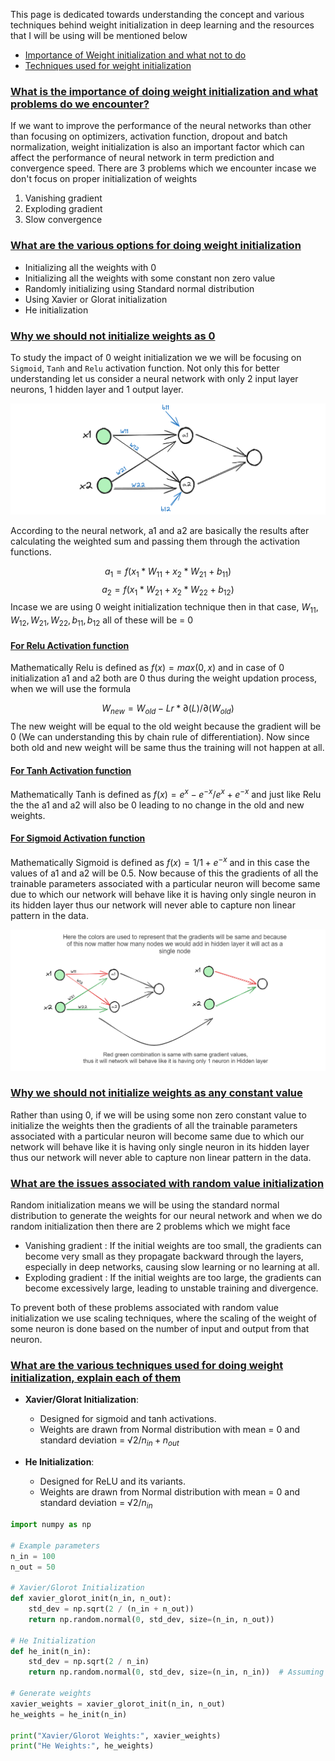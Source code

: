 This page is dedicated towards understanding the concept and various techniques behind weight initialization in deep learning and the resources that I will be using will be mentioned below

- [Importance of Weight initialization and what not to do](https://www.youtube.com/watch?v=2MSY0HwH5Ss)
- [Techniques used for weight initialization](https://www.youtube.com/watch?v=nwVOSgcrbQI)

### [What is the importance of doing weight initialization and what problems do we encounter?](#)

If we want to improve the performance of the neural networks than other than focusing on optimizers, activation function, dropout and batch normalization, weight initialization is also an important factor which can affect the performance of neural network in term prediction and convergence speed. There are 3 problems which we encounter incase we don't focus on proper initialization of weights

1. Vanishing gradient
2. Exploding gradient
3. Slow convergence


### [What are the various options for doing weight initialization](#)

- Initializing all the weights with 0
- Initializing all the weights with some constant non zero value
- Randomly initializing using Standard normal distribution
- Using Xavier or Glorat initialization
- He initialization

### [Why we should not initialize weights as 0](#)

To study the impact of 0 weight initialization we we will be focusing on `Sigmoid`, `Tanh` and `Relu` activation function. Not only this for better understanding let us consider a neural network with only 2 input layer neurons, 1 hidden layer and 1 output layer.

![[Neural_Net_WI.png]](https://github.com/yuvraaj2002/AI-Notes/blob/master/Deep%20Learning/Images/Neural_Net_WI.png)

According to the neural network, a1 and a2 are basically the results after calculating the weighted sum and passing them through the activation functions.

$$a_1 = f(x_1*W_{11} + x_2*W_{21} + b_{11})$$
$$a_2 = f(x_1*W_{21} + x_2*W_{22} + b_{12})$$
Incase we are using 0 weight initialization technique then in that case, $W_{11},W_{12},W_{21},W_{22},b_{11},b_{12}$  all of these will be = 0
#### [For Relu Activation function](#)

Mathematically Relu is defined as $f(x) = max(0,x)$ and in case of 0 initialization a1 and a2 both are 0 thus during the weight updation process, when we will use the formula

$$W_{new} = W_{old} - Lr * ∂(L)/∂(W_{old})$$
The new weight will be equal to the old weight because the gradient will be 0 (We can understanding this by chain rule of differentiation). Now since both old and new weight will be same thus the training  will not happen at all.
#### [For Tanh Activation function](#)

Mathematically Tanh is defined as $f(x) = e^x - e^{-x}/e^x+e^{-x}$ and just like Relu the the a1 and a2 will also be 0 leading to no change in the old and new weights.

#### [For Sigmoid Activation function](#)

Mathematically Sigmoid is defined as $f(x) = 1/1 + e^{-x}$ and in this case the values of a1 and a2 will be 0.5. Now because of this the gradients of all the trainable parameters associated with a particular neuron will become same due to which our network will behave like it is having only single neuron in its hidden layer thus our network will never able to capture non linear pattern in the data.

![[0 Init Sigmoid issue.png]](https://github.com/yuvraaj2002/AI-Notes/blob/master/Deep%20Learning/Images/0%20Init%20Sigmoid%20issue.png)


### [Why we should not initialize weights as any constant value](#)

Rather than using 0, if we will be using some non zero constant value to initialize the weights then the gradients of all the trainable parameters associated with a particular neuron will become same due to which our network will behave like it is having only single neuron in its hidden layer thus our network will never able to capture non linear pattern in the data.

### [What are the issues associated with random value initialization](#)

Random initialization means we will be using the standard normal distribution to generate the weights for our neural network and when we do random initialization then there are 2 problems which we might face 

- Vanishing gradient : If the initial weights are too small, the gradients can become very small as they propagate backward through the layers, especially in deep networks, causing slow learning or no learning at all.
- Exploding gradient : If the initial weights are too large, the gradients can become excessively large, leading to unstable training and divergence.

To prevent both of these problems associated with random value initialization we use scaling techniques, where the scaling of the weight of some neuron is done based on the number of input and output from that neuron.
### [What are the various techniques used for doing weight initialization, explain each of them](#)

- **Xavier/Glorat Initialization**:
    
    - Designed for sigmoid and tanh activations.
    - Weights are drawn from Normal distribution with mean = 0 and standard deviation = $√2/n_{in}+n_{out}$
    
- **He Initialization**:
    
    - Designed for ReLU and its variants.
    - Weights are drawn from Normal distribution with mean = 0 and standard deviation = $√2/n_{in}$

```python
import numpy as np

# Example parameters
n_in = 100
n_out = 50

# Xavier/Glorot Initialization
def xavier_glorot_init(n_in, n_out):
    std_dev = np.sqrt(2 / (n_in + n_out))
    return np.random.normal(0, std_dev, size=(n_in, n_out))

# He Initialization
def he_init(n_in):
    std_dev = np.sqrt(2 / n_in)
    return np.random.normal(0, std_dev, size=(n_in, n_in))  # Assuming square weight matrix for simplicity

# Generate weights
xavier_weights = xavier_glorot_init(n_in, n_out)
he_weights = he_init(n_in)

print("Xavier/Glorot Weights:", xavier_weights)
print("He Weights:", he_weights)
```
